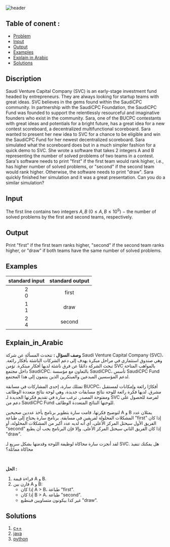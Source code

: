    ![header](https://capsule-render.vercel.app/api?type=waving&color=A349A4&height=300&section=header&text=H.%20SaudiCPC%20Fund&descAlignY=51&descAlign=62)

## Table of conent :
   * [Problem](#Discription)
   * [Input](#Input)
   * [Output](#Output)
   * [Examples](#Examples)
   * [Explain in Arabic](#Explain_in_Arabic)
   * [Solutions](#Solutions)


## Discription
Saudi Venture Capital Company (SVC) is an early-stage investment fund headed by entrepreneurs. They are always looking for startup teams with great ideas. SVC believes in the gems found within the SaudiCPC community. In partnership with the SaudiCPC Foundation, the SaudiCPC Fund was founded to support the relentlessly resourceful and imaginative founders who exist in the community.
Sara, one of the BUCPC contestants with great ideas and potentials for a bright future, has a great idea for a new contest scoreboard, a decentralized multifunctional scoreboard. Sara wanted to present her new idea to SVC for a chance to be eligible and win the SaudiCPC Fund for her newest decentralized scoreboard.
Sara simulated what the scoreboard does but in a much simpler fashion for a quick demo to SVC. She wrote a software that takes 2 integers A and B representing the number of solved problems of two teams in a contest. Sara's software needs to print "first" if the first team would rank higher, i.e., has higher number of solved problems, or "second" if the second team would rank higher. Otherwise, the software needs to print "draw".
Sara quickly finished her simulation and it was a great presentation. Can you do a similar simulation?


## Input
The first line contains two integers  $A,B$ $(0≤A,B≤10^9)$ − the number of solved problems by the first and second teams, respectively.


## Output
Print "first" if the first team ranks higher, "second" if the second team ranks higher, or "draw" if both teams have the same number of solved problems.


## Examples
|standard input|standard output|
|:---:|:---:|
| 2 <br>0 | first |
| 1 <br>1 | draw |
| 2 <br>4 | second |


## Explain_in_Arabic
**وصف السؤال :**
تتحدث المسألة عن شركة Saudi Venture Capital Company (SVC)، وهي صندوق استثماري في مراحل مبكرة يهدف إلى دعم الشركات الناشئة بأفكار رائعة. تبحث الشركة دائمًا عن فرق ناشئة لديها أفكار مبتكرة. تؤمن SVC بالمواهب المتاحة داخل مجتمع SaudiCPC. بالتعاون مع مؤسسة SaudiCPC، تأسس SaudiCPC Fund لدعم المؤسسين المبدعين والمبتكرين الذين ينتمون إلى هذا المجتمع.

تمتلك سارة، إحدى المشاركات في مسابقة BUCPC، أفكارًا رائعة وإمكانات لمستقبل مشرق. لديها فكرة رائعة للوحة نتائج مسابقات جديدة، وهي لوحة نتائج متعددة الوظائف ومفتوحة المصدر. ترغب سارة في تقديم فكرتها الجديدة لـ SVC لفرصة للحصول على دعم من SaudiCPC Fund للوحتها النتائج المتعددة الوظائف.

لتوضيح فكرتها، قامت سارة بتطوير برنامج يأخذ عددين صحيحين A و B يمثلان عدد المشكلات المحلولة لفريقين في مسابقة. برنامج سارة يحتاج إلى طباعة "first" إذا كان الفريق الأول سيحتل المركز الأعلى، أي أنه لديه عدد أكبر من المشكلات المحلولة، أو "second" إذا كان الفريق الثاني سيحتل المركز الأعلى. وإلا فإن البرنامج يجب أن يطبع "draw".

لقد أنجزت سارة محاكاة لوظيفة اللوحة وقدمتها بشكل سريع لـ SVC. هل يمكنك تنفيذ محاكاة مماثلة؟

<br>

**الحل :** 
1. قراءة قيمة A و B. <br>
2. قارن بين A و B: <br>
    * إذا كان A > B، طباعة "first".<br>
    * إذا كان B > A، طباعة "second".<br>
    * غير كذا بيكونون متساويين فبنطبع "draw".

## Solutions
  <ol type="1">
      	<li><a href="https://github.com/FatimaALzahrani/BUCPC/blob/main/H/H.cpp">c++</a></li>
        <li><a href="https://github.com/FatimaALzahrani/BUCPC/blob/main/H/H.java">java</a></li>
        <li><a href="https://github.com/FatimaALzahrani/BUCPC/blob/main/H/H.py">python</a></li>
      </ol>
